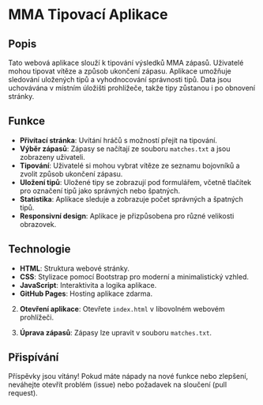 # MMA Tipovací Aplikace

## Popis
Tato webová aplikace slouží k tipování výsledků MMA zápasů. Uživatelé mohou tipovat vítěze a způsob ukončení zápasu. Aplikace umožňuje sledování uložených tipů a vyhodnocování správnosti tipů. Data jsou uchovávána v místním úložišti prohlížeče, takže tipy zůstanou i po obnovení stránky.

## Funkce
- **Přivítací stránka**: Uvítání hráčů s možností přejít na tipování.
- **Výběr zápasů**: Zápasy se načítají ze souboru `matches.txt` a jsou zobrazeny uživateli.
- **Tipování**: Uživatelé si mohou vybrat vítěze ze seznamu bojovníků a zvolit způsob ukončení zápasu.
- **Uložení tipů**: Uložené tipy se zobrazují pod formulářem, včetně tlačítek pro označení tipů jako správných nebo špatných.
- **Statistika**: Aplikace sleduje a zobrazuje počet správných a špatných tipů.
- **Responsivní design**: Aplikace je přizpůsobena pro různé velikosti obrazovek.

## Technologie
- **HTML**: Struktura webové stránky.
- **CSS**: Stylizace pomocí Bootstrap pro moderní a minimalistický vzhled.
- **JavaScript**: Interaktivita a logika aplikace.
- **GitHub Pages**: Hosting aplikace zdarma.


2. **Otevření aplikace**:
   Otevřete `index.html` v libovolném webovém prohlížeči.

3. **Úprava zápasů**:
   Zápasy lze upravit v souboru `matches.txt`.

## Přispívání
Příspěvky jsou vítány! Pokud máte nápady na nové funkce nebo zlepšení, neváhejte otevřít problém (issue) nebo požadavek na sloučení (pull request).
